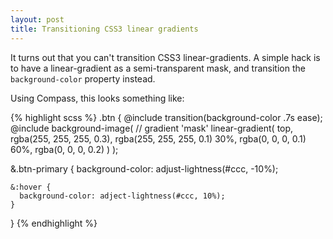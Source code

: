 ```yaml
---
layout: post
title: Transitioning CSS3 linear gradients
---
```


It turns out that you can't transition CSS3 linear-gradients. A simple hack is to have a linear-gradient as a semi-transparent mask, and transition the `background-color` property instead.

Using Compass, this looks something like:

{% highlight scss %}
.btn {
  @include transition(background-color .7s ease);
  @include background-image( // gradient 'mask'
    linear-gradient(
      top,
      rgba(255, 255, 255, 0.3),
      rgba(255, 255, 255, 0.1) 30%,
      rgba(0, 0, 0, 0.1) 60%,
      rgba(0, 0, 0, 0.2)
    )
  );

  &.btn-primary {
    background-color: adjust-lightness(#ccc, -10%);

    &:hover {
      background-color: adject-lightness(#ccc, 10%);
    }
  }
{% endhighlight %}